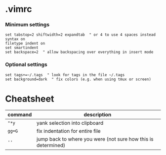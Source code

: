 # .vimrc

### Minimum settings

```vim
set tabstop=2 shiftwidth=2 expandtab  " or 4 to use 4 spaces instead
syntax on
filetype indent on
set smartindent
set backspace=2  " allow backspacing over everything in insert mode
```

### Optional settings

```vim
set tags+=~/.tags  " look for tags in the file ~/.tags
set background=dark  " fix colors (e.g. when using tmux or screen)
```

# Cheatsheet

| command | description |
| ---- | ---- |
| `"*y` | yank selection into clipboard |
| `gg=G` | fix indentation for entire file |
| `''` | jump back to where you were (not sure how this is determined) |
